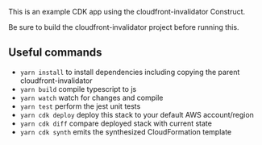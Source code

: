This is an example CDK app using the cloudfront-invalidator Construct.

Be sure to build the cloudfront-invalidator project before running this.

## Useful commands

- `yarn install` to install dependencies including copying the parent cloudfront-invalidator
- `yarn build` compile typescript to js
- `yarn watch` watch for changes and compile
- `yarn test` perform the jest unit tests
- `yarn cdk deploy` deploy this stack to your default AWS account/region
- `yarn cdk diff` compare deployed stack with current state
- `yarn cdk synth` emits the synthesized CloudFormation template
